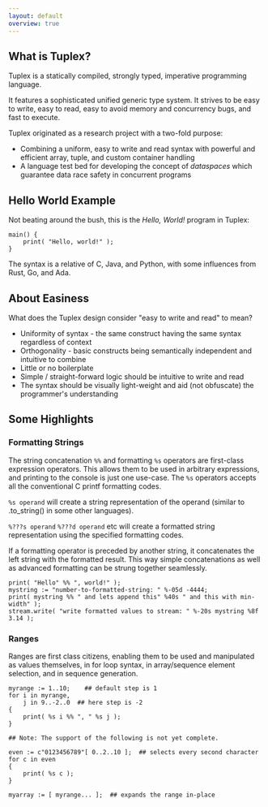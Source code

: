 ```yaml
---
layout: default
overview: true
---
```

What is Tuplex?
---------------

<p>
Tuplex is a statically compiled, strongly typed, imperative programming language.
</p>
<p>
It features a sophisticated unified generic type system. It strives to be easy to write, easy to read, easy to avoid memory and concurrency bugs, and fast to execute.
</p>
Tuplex originated as a research project with a two-fold purpose:
<ul>
  <li>
    Combining a uniform, easy to write and read syntax with powerful and efficient array, tuple, and custom container handling
  </li>
  <li>
    A language test bed for developing the concept of <em>dataspaces</em> which guarantee data race safety in concurrent programs
  </li>
</ul>


Hello World Example
-------------------

Not beating around the bush, this is the <em>Hello, World!</em> program in Tuplex:

    main() {
        print( "Hello, world!" );
    }

The syntax is a relative of C, Java, and Python, with some influences from Rust, Go, and Ada.

About Easiness
--------------

What does the Tuplex design consider "easy to write and read" to mean?
<ul>
  <li>
    Uniformity of syntax - the same construct having the same syntax regardless of context
  </li>
  <li>
    Orthogonality - basic constructs being semantically independent and intuitive to combine
  </li>
  <li>
    Little or no boilerplate
  </li>
  <li>
    Simple / straight-forward logic should be intuitive to write and read
  </li>
  <li>
    The syntax should be visually light-weight and aid (not obfuscate) the programmer's understanding
  </li>
</ul>

Some Highlights
---------------

### Formatting Strings

The string concatenation `%%` and formatting `%s` operators are first-class expression operators. This allows them to be used in arbitrary expressions, and printing to the console is just one use-case. The `%s` operators accepts all the conventional C printf formatting codes.

`%s operand` will create a string representation of the operand (similar to .to_string() in some other languages).

`%???s operand` `%???d operand` etc will create a formatted string representation using the specified formatting codes.

If a formatting operator is preceded by another string, it concatenates the left string with the formatted result. This way simple concatenations as well as advanced formatting can be strung together seamlessly.

    print( "Hello" %% ", world!" );
    mystring := "number-to-formatted-string: " %-05d -4444;
    print( mystring %% " and lets append this" %40s " and this with min-width" );
    stream.write( "write formatted values to stream: " %-20s mystring %8f 3.14 );

### Ranges

Ranges are first class citizens, enabling them to be used and manipulated as values themselves, in for loop syntax, in array/sequence element selection, and in sequence generation.

    myrange := 1..10;    ## default step is 1
    for i in myrange,
        j in 9..-2..0  ## here step is -2
    {
        print( %s i %% ", " %s j );
    }

    ## Note: The support of the following is not yet complete.

    even := c"0123456789"[ 0..2..10 ];  ## selects every second character
    for c in even
    {
        print( %s c );
    }

    myarray := [ myrange... ];  ## expands the range in-place
